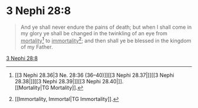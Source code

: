 # 3 Nephi 28:8

> And ye shall never endure the pains of death; but when I shall come in my glory ye shall be changed in the twinkling of an eye from <u>mortality</u>[^a] to <u>immortality</u>[^b]; and then shall ye be blessed in the kingdom of my Father.

[3 Nephi 28:8](https://www.churchofjesuschrist.org/study/scriptures/bofm/3-ne/28?lang=eng&id=p8#p8)


[^a]: [[3 Nephi 28.36|3 Ne. 28:36 (36–40)]][[3 Nephi 28.37|]][[3 Nephi 28.38|]][[3 Nephi 28.39|]][[3 Nephi 28.40|]]. [[Mortality|TG Mortality]].  
[^b]: [[Immortality, Immortal|TG Immortality]].  
